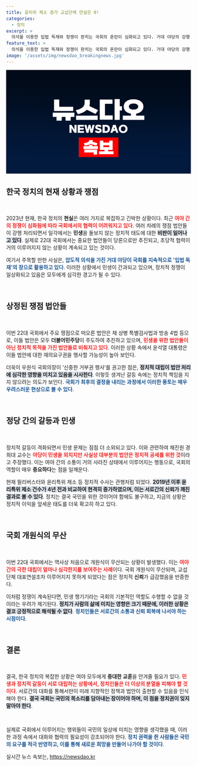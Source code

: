 ```yaml
---
title: 윤리위 제소 증가 교섭단체 연설은 0!
categories:
  - 정치
excerpt: >
  의석을 이용한 입법 독재와 정쟁이 판치는 국회의 혼란이 심화되고 있다. 거대 야당의 강행 처리, 필리버스터, 법안 거부권 등으로 민생 챙기기는 뒷전. 역대 최악의 국회 개원식 무산 위기 속, 정치 공세만 난무하는 현실을 주목하라!
feature_text: >
  의석을 이용한 입법 독재와 정쟁이 판치는 국회의 혼란이 심화되고 있다. 거대 야당의 강행 처리, 필리버스터, 법안 거부권 등으로 민생 챙기기는 뒷전. 역대 최악의 국회 개원식 무산 위기 속, 정치 공세만 난무하는 현실을 주목하라!
image: '/assets/img/newsdao_breakingnews.jpg'
---
```


<p><img src="/assets/img/newsdao_breakingnews.jpg" alt="koreaapp 속보" /></p>

<h2 data-ke-size="size26">한국 정치의 현재 상황과 쟁점</h2>

<p data-ke-size="size16">&nbsp;</p>

<p>2023년 현재, 한국 정치의 <b>현실</b>은 여러 가지로 복잡하고 긴박한 상황이다. 최근 <b><span style="color: #ee2323;">여야 간의 정쟁이 심화됨에 따라 국회에서의 협력이 어려워지고 있다</span></b>. 여러 차례의 쟁점 법안들이 강행 처리되면서 일각에서는 <strong>민생</strong>을 돌보지 않는 정치적 태도에 대한 <b><span style="background-color: #21538527;">비판이 일어나고 있다</span></b>. 실제로 22대 국회에서는 중요한 법안들이 당론으로만 추진되고, 초당적 협력이 거의 이루어지지 않는 상황이 계속되고 있는 것이다.</p>

<p>여기서 주목할 만한 사실은, <b><span style="color: #1a5490;">압도적 의석을 가진 거대 야당이 국회를 지속적으로 '입법 독재'의 장으로 활용하고 있다</span></b>. 이러한 상황에서 민생이 간과되고 있으며, 정치적 정쟁이 일상화되고 있음은 모두에게 심각한 경고가 될 수 있다.</p>

<p data-ke-size="size16">&nbsp;</p>

<h2 data-ke-size="size26">상정된 쟁점 법안들</h2>

<p data-ke-size="size16">&nbsp;</p>

<p>이번 22대 국회에서 주요 쟁점으로 떠오른 법안은 채 상병 특별검사법과 방송 4법 등으로, 이들 법안은 모두 <b>더불어민주당</b>이 주도하여 추진하고 있으며, <b><span style="color: #ee2323;">민생을 위한 법안들이 아닌 정치적 목적을 가진 법안들로 비춰지고 있다</span></b>. 이러한 상황 속에서 윤석열 대통령은 이들 법안에 대한 재의요구권을 행사할 가능성이 높아 보인다. </p>

<p>더욱이 우원식 국회의장이 ‘신중한 거부권 행사’를 권고한 점은, <b><span style="background-color: #21538527;">정치적 대립이 법안 처리에 심각한 영향을 미치고 있음을 시사한다</span></b>. 이렇듯 생겨난 갈등 속에는 정치적 책임을 지지 않으려는 의도가 보인다. <b><span style="color: #1a5490;">국회가 최후의 결정을 내리는 과정에서 이러한 풍토는 매우 우려스러운 현상으로 볼 수 있다</span></b>.</p>

<p data-ke-size="size16">&nbsp;</p>

<h2 data-ke-size="size26">정당 간의 갈등과 민생</h2>

<p data-ke-size="size16">&nbsp;</p>

<p>정치적 갈등이 격화되면서 민생 문제는 점점 더 소외되고 있다. 이와 관련하여 채진원 경희대 교수는 <b><span style="color: #ee2323;">야당이 민생을 외치지만 사실상 대부분의 법안은 정치적 공세를 위한 것</span></b>이라고 주장했다. 이는 여야 간의 소통이 거의 사라진 상태에서 이루어지는 행동으로, 국회의 역할이 매우 <strong>중요하다</strong>는 점을 일깨운다.</p>

<p>현재 필리버스터와 윤리특위 제소 등 정치적 수사는 관행처럼 되었다. <b><span style="background-color: #21538527;">2019년 이후 윤리특위 제소 건수가 4년 전과 비교하여 현격히 증가하였으며, 이는 서로간의 신뢰가 깨진 결과로 볼 수 있다</span></b>. 정치는 결국 국민을 위한 것이어야 함에도 불구하고, 지금의 상황은 정치적 이익을 앞세운 태도를 더욱 확고히 하고 있다.</p>

<p data-ke-size="size16">&nbsp;</p>

<h2 data-ke-size="size26">국회 개원식의 무산</h2>

<p data-ke-size="size16">&nbsp;</p>

<p>이번 22대 국회에서는 역사상 처음으로 개원식이 무산되는 상황이 발생했다. 이는 <b><span style="color: #ee2323;">여야 간의 극한 대립이 얼마나 심각한지를 보여주는 사례</span></b>이다. 국회 개원식이 무산되며, 교섭단체 대표연설조차 이루어지지 못하게 되었다는 점은 정치적 <strong>신뢰</strong>가 급감했음을 반증한다.</p>

<p>이처럼 정쟁이 계속된다면, 민생 챙기기라는 국회의 기본적인 역할도 수행할 수 없을 것이라는 우려가 제기된다. <b><span style="background-color: #21538527;">정치가 사람의 삶에 미치는 영향은 크기 때문에, 이러한 상황은 결코 긍정적으로 해석될 수 없다</span></b>. <b><span style="color: #1a5490;">정치인들은 서로간의 소통과 신뢰 회복에 나서야 하는 시점이다</span></b>.</p>

<p data-ke-size="size16">&nbsp;</p>

<h2 data-ke-size="size26">결론</h2>

<p data-ke-size="size16">&nbsp;</p>

<p>결국, 한국 정치의 복잡한 상황은 여야 모두에게 <b>중대한 교훈</b>을 안겨줄 필요가 있다. <b><span style="color: #ee2323;">민생과 정치적 갈등이 서로 대립하는 상황에서, 정치인들은 더 이상의 분열을 피해야 할 것이다</span></b>. 서로간의 대화를 통해서만이 미래 지향적인 정책과 법안이 출현할 수 있음을 인식해야 한다. <b><span style="background-color: #21538527;">결국 국회는 국민의 목소리를 담아내는 장이어야 하며, 이 점을 정치권이 잊지 말아야 한다</span></b>.</p>

<p data-ke-size="size16">&nbsp;</p>

<p>실제로 국회에서 이루어지는 행위들이 국민의 일상에 미치는 영향을 생각했을 때, 이러한 과정 속에서 대화와 협력의 필요성이 강조되어야 한다. <b><span style="color: #1a5490;">정치 권력을 쥔 사람들은 국민의 요구를 적극 반영하고, 이를 통해 새로운 희망을 만들어 나가야 할 것이다</span></b>.</p>
실시간 뉴스 속보는, <a href="https://newsdao.kr" rel="dofollow">https://newsdao.kr</a>


